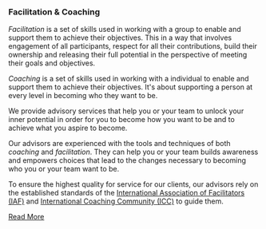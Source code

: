 ### Facilitation & Coaching

_Facilitation_ is a set of skills used in working with a group to enable and support them to achieve their objectives. This in a way that involves engagement of all participants, respect for all their contributions, build their ownership and releasing their full potential in the perspective of meeting their goals and objectives. 

_Coaching_ is a set of skills used in working with a individual to enable and support them to achieve their objectives. It's about supporting a person at every level in becoming who they want to be.

We provide advisory services that help you or your team to unlock your inner potential in order for you to become how you want to be and to achieve what you aspire to become.

Our advisors are experienced with the tools and techniques of both _coaching_ and _facilitation_. They can help you or your team builds awareness and empowers choices that lead to the changes necessary to becoming who you or your team want to be.

To ensure the highest quality for service for our clients, our advisors rely on the established standards of the [International Association of Facilitators (IAF)](https://www.iaf-world.org/) and [International Coaching Community (ICC)](https://internationalcoachingcommunity.com/) to guide them.

[Read More](/services/facilitationcoaching)